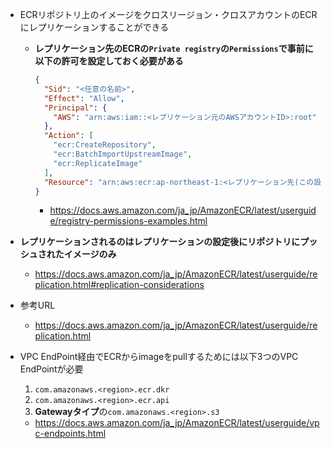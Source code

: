 - ECRリポジトリ上のイメージをクロスリージョン・クロスアカウントのECRにレプリケーションすることができる
  - **レプリケーション先のECRの`Private registry`の`Permissions`で事前に以下の許可を設定しておく必要がある**
    ~~~json
    {
      "Sid": "<任意の名前>",
      "Effect": "Allow",
      "Principal": {
        "AWS": "arn:aws:iam::<レプリケーション元のAWSアカウントID>:root"
      },
      "Action": [
        "ecr:CreateRepository",
        "ecr:BatchImportUpstreamImage",
        "ecr:ReplicateImage"
      ],
      "Resource": "arn:aws:ecr:ap-northeast-1:<レプリケーション先(この設定をしているアカウント)のAWSアカウントID>:repository/*"
    }
    ~~~
    - https://docs.aws.amazon.com/ja_jp/AmazonECR/latest/userguide/registry-permissions-examples.html
- **レプリケーションされるのはレプリケーションの設定後にリポジトリにプッシュされたイメージのみ**
  - https://docs.aws.amazon.com/ja_jp/AmazonECR/latest/userguide/replication.html#replication-considerations
- 参考URL
  - https://docs.aws.amazon.com/ja_jp/AmazonECR/latest/userguide/replication.html

- VPC EndPoint経由でECRからimageをpullするためには以下3つのVPC EndPointが必要
  1. `com.amazonaws.<region>.ecr.dkr`
  2. `com.amazonaws.<region>.ecr.api`
  3. **Gatewayタイプ**の`com.amazonaws.<region>.s3`
  - https://docs.aws.amazon.com/ja_jp/AmazonECR/latest/userguide/vpc-endpoints.html